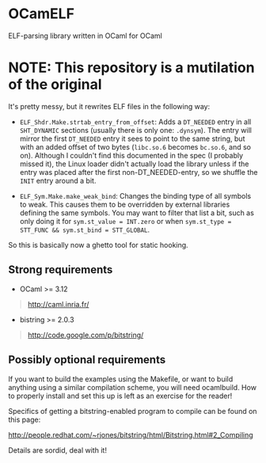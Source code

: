 OCamELF
=======

ELF-parsing library written in OCaml for OCaml

NOTE: This repository is a mutilation of the original
=====================================================

It's pretty messy, but it rewrites ELF files in the following way:
- `ELF_Shdr.Make.strtab_entry_from_offset`: Adds a `DT_NEEDED` entry in all `SHT_DYNAMIC` sections (usually there is only one: `.dynsym`). The entry will mirror the first `DT_NEEDED` entry it sees to point to the same string, but with an added offset of two bytes (`libc.so.6` becomes `bc.so.6`, and so on). Although I couldn't find this documented in the spec (I probably missed it), the Linux loader didn't actually load the library unless if the entry was placed after the first non-DT_NEEDED-entry, so we shuffle the `INIT` entry around a bit.

- `ELF_Sym.Make.make_weak_bind`: Changes the binding type of all symbols to weak. This causes them to be overridden by external libraries defining the same symbols. You may want to filter that list a bit, such as only doing it for `sym.st_value = INT.zero` or when `sym.st_type = STT_FUNC && sym.st_bind = STT_GLOBAL`.

So this is basically now a ghetto tool for static hooking.

Strong requirements
-------------------

* OCaml >= 3.12
> http://caml.inria.fr/

* bistring >= 2.0.3
> http://code.google.com/p/bitstring/

Possibly optional requirements
------------------------------

If you want to build the examples using the Makefile, or want to build
anything using a similar compilation scheme, you will need ocamlbuild.
How to properly install and set this up is left as an exercise for the reader!

Specifics of getting a bitstring-enabled program to compile can be found on
this page:

http://people.redhat.com/~rjones/bitstring/html/Bitstring.html#2_Compiling

Details are sordid, deal with it!
